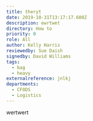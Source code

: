 ```yaml
---
title: theryt
date: 2019-10-31T13:17:17.600Z
description: ewrtwet
directory: How to
priority: 0
role: All
author: Kelly Harris
reviewedby: Sue Daish
signedby: David Williams
tags:
  - bag
  - heavy
externalreference: jnlkj
departments:
  - CFODS
  - Logistics
---
```

wertwert
